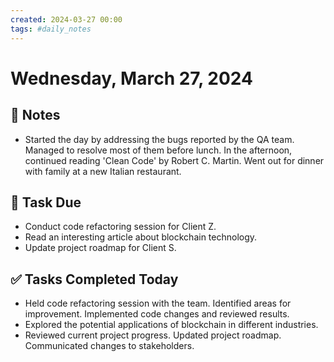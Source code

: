 ```yaml
---
created: 2024-03-27 00:00
tags: #daily_notes
---
```


# Wednesday, March 27, 2024

## 📓 Notes
- Started the day by addressing the bugs reported by the QA team. Managed to resolve most of them before lunch. In the afternoon, continued reading 'Clean Code' by Robert C. Martin. Went out for dinner with family at a new Italian restaurant.

## 📅 Task Due
- Conduct code refactoring session for Client Z.
- Read an interesting article about blockchain technology.
- Update project roadmap for Client S.

## ✅ Tasks Completed Today
- Held code refactoring session with the team. Identified areas for improvement. Implemented code changes and reviewed results.
- Explored the potential applications of blockchain in different industries.
- Reviewed current project progress. Updated project roadmap. Communicated changes to stakeholders.